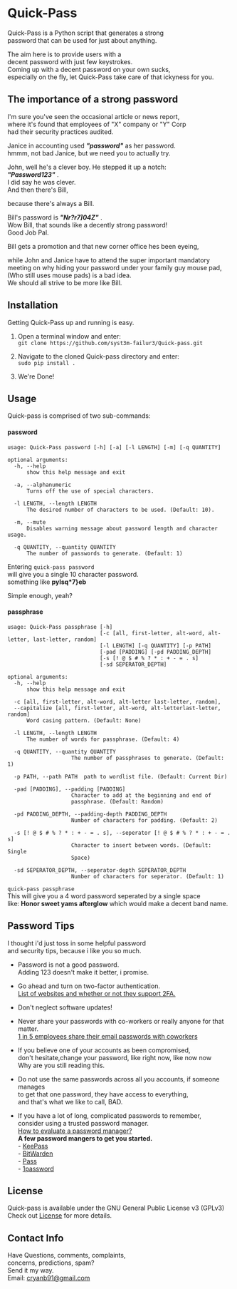 # Quick-Pass
Quick-Pass is a Python script that generates a strong  
password that can be used for just about anything.  

The aim here is to provide users with a  
decent password with just few keystrokes.  
Coming up with a decent password on your own sucks,  
especially on the fly,
let Quick-Pass take care of that ickyness for you.


## The importance of a strong password
I'm sure you've seen the occasional article or news report,  
where it's found that employees of "X" company or "Y" Corp  
had their security practices audited.

Janice in accounting used ***"password"*** as her password.  
hmmm, not bad Janice, but we need you to actually try.

John, well he's a clever boy. He stepped it up a notch:   
***"Password123"*** .  
I did say he was clever.  
And then there's Bill,

because there's always a Bill.

Bill's password is ***"Nr?r7]04Z\"*** .  
Wow Bill, that sounds like a decently strong password!  
Good Job Pal.

Bill gets a promotion and that new corner office hes been eyeing,

while John and Janice have to attend the super important mandatory  
meeting on why hiding your password under your family guy mouse pad,  
(Who still uses mouse pads) is a bad idea.  
We should all strive to be more like Bill.

## Installation 
Getting Quick-Pass up and running is easy.

1. Open a terminal window and enter:  
`git clone https://github.com/syst3m-failur3/Quick-pass.git`  

2. Navigate to the cloned Quick-pass directory and enter:  
`sudo pip install .` 

3. We're Done!


## Usage
Quick-pass is comprised of two sub-commands:  
#### password
    usage: Quick-Pass password [-h] [-a] [-l LENGTH] [-m] [-q QUANTITY]

    optional arguments:
      -h, --help
          show this help message and exit
          
      -a, --alphanumeric
          Turns off the use of special characters.
          
      -l LENGTH, --length LENGTH
          The desired number of characters to be used. (Default: 10).
                        
      -m, --mute
          Disables warning message about password length and character usage.
          
      -q QUANTITY, --quantity QUANTITY
          The number of passwords to generate. (Default: 1)

Entering `quick-pass password`  
will give you a single 10 character password.  
something like **pyIsq*7}eb**

Simple enough, yeah?
#### passphrase
    usage: Quick-Pass passphrase [-h]
                                 [-c [all, first-letter, alt-word, alt-letter, last-letter, random]
                                 [-l LENGTH] [-q QUANTITY] [-p PATH]
                                 [-pad [PADDING] [-pd PADDING_DEPTH]
                                 [-s [! @ $ # % ? * : + - = . s]
                                 [-sd SEPERATOR_DEPTH]

    optional arguments:
      -h, --help
          show this help message and exit
          
      -c [all, first-letter, alt-word, alt-letter last-letter, random], 
      --capitalize [all, first-letter, alt-word, alt-letterlast-letter, random]
          Word casing pattern. (Default: None)
          
      -l LENGTH, --length LENGTH
          The number of words for passphrase. (Default: 4)
          
      -q QUANTITY, --quantity QUANTITY
                        The number of passphrases to generate. (Default: 1)
                        
      -p PATH, --path PATH  path to wordlist file. (Default: Current Dir)
      
      -pad [PADDING], --padding [PADDING]
                        Character to add at the beginning and end of
                        passphrase. (Default: Random)
                        
      -pd PADDING_DEPTH, --padding-depth PADDING_DEPTH
                        Number of characters for padding. (Default: 2)
                        
      -s [! @ $ # % ? * : + - = . s], --seperator [! @ $ # % ? * : + - = . s]
                        Character to insert between words. (Default: Single
                        Space)
                        
      -sd SEPERATOR_DEPTH, --seperator-depth SEPERATOR_DEPTH
                        Number of characters for seperator. (Default: 1)

`quick-pass passphrase`  
This will give you a 4 word password seperated by a single space  
like: **Honor sweet yams afterglow** which would make a decent band name.


## Password Tips
I thought i'd just toss in some helpful password  
and security tips, because i like you so much.

- Password is not a good password.  
  Adding 123 doesn't make it better, i promise.
  
- Go ahead and turn on two-factor authentication.  
  [List of websites and whether or not they support 2FA. ](https://twofactorauth.org/)
  
- Don't neglect software updates!
  
- Never share your passwords with co-workers or really anyone for that matter.  
  [1 in 5 employees share their email passwords with coworkers](https://nakedsecurity.sophos.com/2018/09/11/yikes-1-in-5-employees-share-their-email-passwords-with-coworkers/)
  
- If you believe one of your accounts as been compromised,  
  don't hesitate,change your password, like right now, like now now  
  Why are you still reading this.
  
- Do not use the same passwords across all you accounts, if someone manages  
  to get that one password, they have access to everything,  
  and that's what we like to call, BAD.
  
- If you have a lot of long, complicated passwords to remember,  
  consider using a trusted password manager.  
  [How to evaluate a password manager?](https://security.stackexchange.com/questions/32536/how-to-evaluate-a-password-manager)  
      **A few password mangers to get you started.**  
      - [KeePass](https://keepass.info/)  
      - [BitWarden](https://bitwarden.com/)  
      - [Pass](https://www.passwordstore.org/)  
      - [1password](https://1password.com/)  
      
      
## License
Quick-pass is available under the GNU General Public License v3 (GPLv3)  
Check out [License](LICENSE) for more details.


## Contact Info
Have Questions, comments, complaints,  
concerns, predictions, spam?  
Send it my way.  
Email: cryanb91@gmail.com

